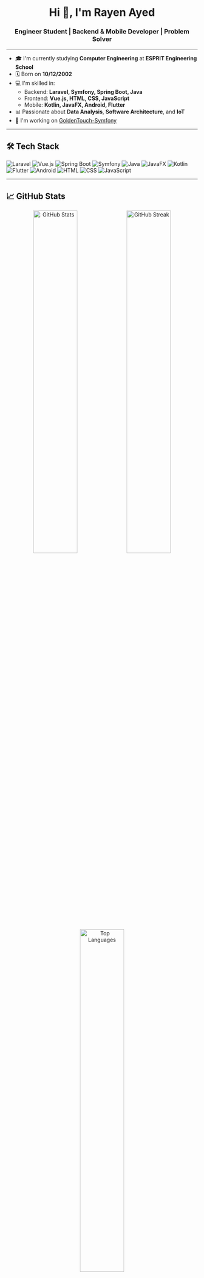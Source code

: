 <h1 align="center">Hi 👋, I'm Rayen Ayed</h1>
<h3 align="center">Engineer Student | Backend & Mobile Developer | Problem Solver</h3>

---

- 🎓 I'm currently studying **Computer Engineering** at **ESPRIT Engineering School**
- 🗓️ Born on **10/12/2002**
- 💻 I'm skilled in:
  - Backend: **Laravel, Symfony, Spring Boot, Java**
  - Frontend: **Vue.js, HTML, CSS, JavaScript**
  - Mobile: **Kotlin, JavaFX, Android, Flutter**
- 📊 Passionate about **Data Analysis**, **Software Architecture**, and **IoT**
- 💼 I'm working on [GoldenTouch-Symfony](https://github.com/rayenayed2002/GoldenTouch-Symfony)

---

## 🛠️ Tech Stack

![Laravel](https://img.shields.io/badge/-Laravel-FF2D20?style=flat&logo=laravel&logoColor=white)
![Vue.js](https://img.shields.io/badge/-Vue.js-4FC08D?style=flat&logo=vue.js&logoColor=white)
![Spring Boot](https://img.shields.io/badge/-Spring%20Boot-6DB33F?style=flat&logo=spring-boot&logoColor=white)
![Symfony](https://img.shields.io/badge/-Symfony-000000?style=flat&logo=symfony&logoColor=white)
![Java](https://img.shields.io/badge/-Java-007396?style=flat&logo=java&logoColor=white)
![JavaFX](https://img.shields.io/badge/-JavaFX-FF6F00?style=flat&logo=java&logoColor=white)
![Kotlin](https://img.shields.io/badge/-Kotlin-0095D5?style=flat&logo=kotlin&logoColor=white)
![Flutter](https://img.shields.io/badge/-Flutter-02569B?style=flat&logo=flutter&logoColor=white)
![Android](https://img.shields.io/badge/-Android-3DDC84?style=flat&logo=android&logoColor=white)
![HTML](https://img.shields.io/badge/-HTML5-E34F26?style=flat&logo=html5&logoColor=white)
![CSS](https://img.shields.io/badge/-CSS3-1572B6?style=flat&logo=css3&logoColor=white)
![JavaScript](https://img.shields.io/badge/-JavaScript-F7DF1E?style=flat&logo=javascript&logoColor=black)

---

## 📈 GitHub Stats

<p align="center">
  <img src="https://github-readme-stats.vercel.app/api?username=rayenayed2002&show_icons=true&theme=dark" alt="GitHub Stats" width="48%"/>
  <img src="https://github-readme-streak-stats.herokuapp.com/?user=rayenayed2002&theme=dark" alt="GitHub Streak" width="48%"/>
</p>

<p align="center">
  <img src="https://github-readme-stats.vercel.app/api/top-langs/?username=rayenayed2002&layout=compact&theme=dark" alt="Top Languages" width="48%"/>
</p>

---

## 🌐 Connect with me

<p align="center">
  <a href="https://github.com/rayenayed2002" target="_blank">
    <img alt="GitHub" src="https://img.shields.io/badge/GitHub-rayenayed2002-black?style=flat-square&logo=github">
  </a>
  <a href="https://www.instagram.com/rayenayed2002/" target="_blank">
    <img alt="Instagram" src="https://img.shields.io/badge/Instagram-rayenayed2002-E4405F?style=flat-square&logo=instagram&logoColor=white">
  </a>
</p>

---

> ⭐ *"Striving to become a top engineer and build meaningful solutions — one commit at a time."*
